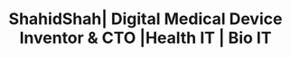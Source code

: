 --- 
 title: "ShahidShah| Digital Medical Device Inventor & CTO |Health IT | Bio IT"
 type: 'shahidshah' 
 layout: "single" 
 displayinlist: false
 metaTitle: "ShahidShah| Digital Medical Device Inventor & CTO |Health IT | Bio IT"
 mastHead: "Influencer"
 metaDesc: "Shahid Shah is an award-winning Government 2.0, Health IT, Bio IT ,Speaker, Entrepreneur, Digital medical device inventor & CTO."
 ogUrl: ""
 ogImage: "/images/home-graphic-1.png"
 breadcrumbs:
 - Home
 - Profiles
 - Individuals
 - Influencer
 - Shahidshah
 breadcrumbLinks:
 - "/"
 - "/profiles/individuals/influencer/shahidshah/"
 - "/profiles/individuals/influencer/shahidshah/"
 - "/profiles/individuals/influencer/shahidshah/"
 - "/profiles/individuals/influencer/shahidshah/"
---